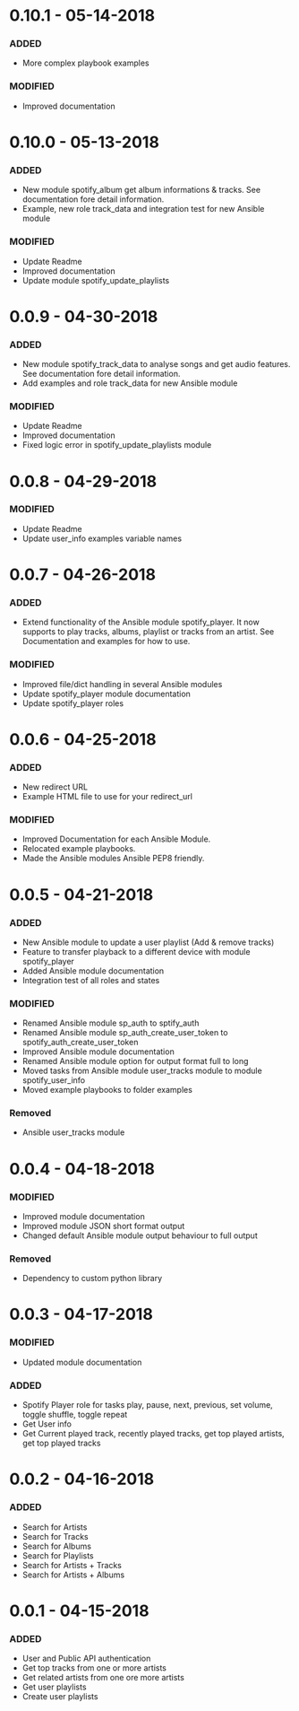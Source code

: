 # 0.10.1 - 05-14-2018
### ADDED
* More complex playbook examples

### MODIFIED
* Improved documentation

# 0.10.0 - 05-13-2018
### ADDED
* New module spotify_album get album informations & tracks. See documentation fore detail information.
* Example, new role track_data and integration test for new Ansible module

### MODIFIED
* Update Readme
* Improved documentation
* Update module spotify_update_playlists

# 0.0.9 - 04-30-2018
### ADDED
* New module spotify_track_data to analyse songs and get audio features. See documentation fore detail information.
* Add examples and role track_data for new Ansible module

### MODIFIED
* Update Readme
* Improved documentation
* Fixed logic error in spotify_update_playlists module

# 0.0.8 - 04-29-2018
### MODIFIED
* Update Readme
* Update user_info examples variable names

# 0.0.7 - 04-26-2018
### ADDED
* Extend functionality of the Ansible module spotify_player. It now supports to play tracks, albums, playlist or tracks from an artist. See Documentation and examples for how to use.

### MODIFIED
* Improved file/dict handling in several Ansible modules
* Update spotify_player module documentation
* Update spotify_player roles

# 0.0.6 - 04-25-2018
### ADDED
* New redirect URL
* Example HTML file to use for your redirect_url

### MODIFIED
* Improved Documentation for each Ansible Module.
* Relocated example playbooks.
* Made the Ansible modules Ansible PEP8 friendly.

# 0.0.5 - 04-21-2018
### ADDED
* New Ansible module to update a user playlist (Add & remove tracks)
* Feature to transfer playback to a different device with module spotify_player
* Added Ansible module documentation
* Integration test of all roles and states

### MODIFIED
* Renamed Ansible module sp_auth to sptify_auth
* Renamed Ansible module sp_auth_create_user_token to spotify_auth_create_user_token
* Improved Ansible module documentation
* Renamed Ansible module option for output format full to long
* Moved tasks from Ansible module user_tracks module to module spotify_user_info
* Moved example playbooks to folder examples

### Removed
* Ansible user_tracks module

# 0.0.4 - 04-18-2018
### MODIFIED
* Improved module documentation
* Improved module JSON short format output
* Changed default Ansible module output behaviour to full output

### Removed
* Dependency to custom python library

# 0.0.3 - 04-17-2018
### MODIFIED
* Updated module documentation

### ADDED
* Spotify Player role for tasks play, pause, next, previous, set volume, toggle shuffle, toggle repeat
* Get User info
* Get Current played track, recently played tracks, get top played artists, get top played tracks

# 0.0.2 - 04-16-2018
### ADDED
* Search for Artists
* Search for Tracks
* Search for Albums
* Search for Playlists
* Search for Artists + Tracks
* Search for Artists + Albums

# 0.0.1 - 04-15-2018
### ADDED
- User and Public API authentication
- Get top tracks from one or more artists
- Get related artists from one ore more artists
- Get user playlists
- Create user playlists
